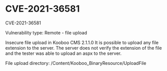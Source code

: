 # CVE-2021-36581
CVE-2021-36581

Vulnerability type: Remote - file upload

Insecure file upload in Kooboo CMS 2.1.1.0
It is possible to upload any file extension to the
server. The server does not verify the extension of the file
and the tester was able to upload an aspx to the server.

File upload directory:
/Content/Kooboo_BinaryResource/UploadFile

